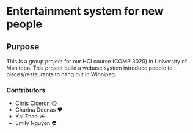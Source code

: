 # **Entertainment system for new people**
## Purpose
This is a group project for our HCI course (COMP 3020) in University of Manitoba. This project build a webase system introduce people to places/restaurants to hang out in Winnipeg.

### Contributors
* Chris Ciceron 🙃
* Charina Duenas ♥️
* Kai Zhao ☀️
* Emily Nguyen 👽
